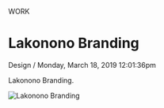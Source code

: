 <p class="type">WORK</p>

# Lakonono Branding

<p class="meta">Design  /  Monday, March 18, 2019 12:01:36pm</p>

Lakonono Branding.

![Lakonono Branding](https://farooq-agent.web.app/assets/images/works/large/lakonono-branding.jpg)
